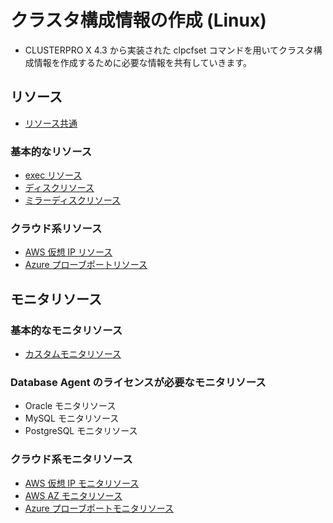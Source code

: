# クラスタ構成情報の作成 (Linux)
- CLUSTERPRO X 4.3 から実装された clpcfset コマンドを用いてクラスタ構成情報を作成するために必要な情報を共有していきます。

## リソース
- [リソース共通](resource.md)

### 基本的なリソース
- [exec リソース](exec.md)
- [ディスクリソース](disk.md)
- [ミラーディスクリソース](md.md)

### クラウド系リソース
- [AWS 仮想 IP リソース](awsvip.md)
- [Azure プローブポートリソース](azurepp.md)

## モニタリソース
### 基本的なモニタリソース
- [カスタムモニタリソース](genw.md)

### Database Agent のライセンスが必要なモニタリソース
- Oracle モニタリソース
- MySQL モニタリソース
- PostgreSQL モニタリソース

### クラウド系モニタリソース
- [AWS 仮想 IP モニタリソース](awsvipw.md)
- [AWS AZ モニタリソース](awsazw.md)
- [Azure プローブポートモニタリソース](azureppw.md)